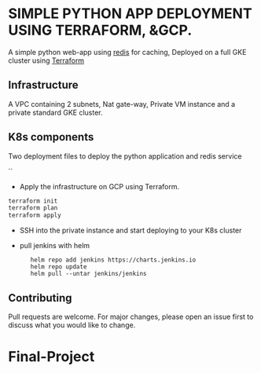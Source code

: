 # SIMPLE PYTHON APP DEPLOYMENT USING TERRAFORM, &GCP.

A simple python web-app using [redis](https://redis.io/) for caching, Deployed on a full GKE cluster using [Terraform](https://www.terraform.io/)

## Infrastructure

A VPC containing 2 subnets, Nat gate-way, Private VM instance and a private standard GKE cluster.

## K8s components

Two deployment files to deploy the python application and redis service


``

- Apply the infrastructure on GCP using Terraform.

```bash
terraform init 
terraform plan
terraform apply
```

- SSH into the private instance and start deploying to your K8s cluster

- pull jenkins with helm
  ```
     helm repo add jenkins https://charts.jenkins.io
     helm repo update
     helm pull --untar jenkins/jenkins
     ```


## Contributing
Pull requests are welcome. For major changes, please open an issue first to discuss what you would like to change.



# Final-Project

